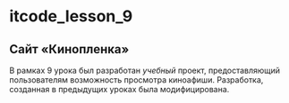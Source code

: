 # itcode_lesson_9

## Сайт «Кинопленка»

В рамках 9 урока был разработан *учебный* проект, предоставляющий пользователям
возможность просмотра киноафиши. Разработка, созданная в предыдущих уроках была модифицирована.
